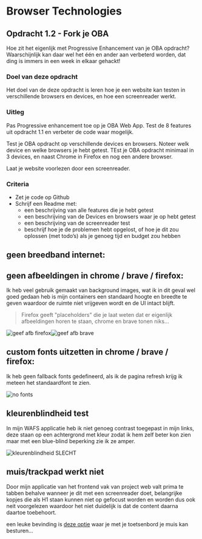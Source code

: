 # Browser Technologies
## Opdracht 1.2 - Fork je OBA
Hoe zit het eigenlijk met Progressive Enhancement van je OBA opdracht? Waarschijnlijk kan daar wel het één en ander aan verbeterd worden, dat ding is immers in een week in elkaar gehackt!

### Doel van deze opdracht
Het doel van de deze opdracht is leren hoe je een website kan testen in verschillende browsers en devices, en hoe een screenreader werkt.



### Uitleg
Pas Progressive enhancement toe op je OBA Web App. Test de 8 features uit opdracht 1.1 en verbeter de code waar mogelijk.

Test je OBA opdracht op verschillende devices en browsers. Noteer welk device en welke browsers je hebt getest. TEst je OBA opdracht minimaal in 3 devices, en naast Chrome in Firefox en nog een andere browser.

Laat je website voorlezen door een screenreader.


### Criteria
- Zet je code op Github
- Schrijf een Readme met:
  - een beschrijving van alle features die je hebt getest
  - een beschrijving van de Devices en browsers waar je op hebt getest
  - een beschrijving van de screenreader test
  - beschrijf hoe je de problemen hebt opgelost, of hoe je dit zou oplossen (met todo’s) als je genoeg tijd en budget zou hebben

## geen breedband internet:

## geen afbeeldingen in chrome / brave / firefox:

Ik heb veel gebruik gemaakt van background images, wat ik in dit geval wel goed gedaan heb is mijn containers een standaard hoogte en breedte te geven waardoor de ruimte niet vrijgeven wordt en de UI intact blijft.

> Firefox geeft "placeholders" die je laat weten dat er eigenlijk afbeeldingen horen te staan, chrome en brave tonen niks...

![geef afb firefox](https://user-images.githubusercontent.com/36195440/76524749-e5076700-646a-11ea-8529-503e5dddfa7e.jpg)![geef afb brave](https://user-images.githubusercontent.com/36195440/76524745-e33da380-646a-11ea-9177-25780fd2f6a2.jpg)

## custom fonts uitzetten in chrome / brave / firefox:

Ik heb geen fallback fonts gedefineerd, als ik de pagina refresh krijg ik meteen het standaardfont te zien.

![no fonts](https://user-images.githubusercontent.com/36195440/76525796-ce620f80-646c-11ea-9f41-2fdc85510b01.jpg)

## kleurenblindheid test

In mijn WAFS applicatie heb ik niet genoeg contrast toegepast in mijn links, deze staan op een achtergrond met kleur zodat ik hem zelf beter kon zien maar met een blue-blind beperking zie ik ze amper.

![kleurenblindheid SLECHT](https://user-images.githubusercontent.com/36195440/76526391-bccd3780-646d-11ea-9cb6-ebd2a600e91c.jpg)

## muis/trackpad werkt niet

Door mijn applicatie van het frontend vak van project web valt prima te tabben behalve wanneer je dit met een screenreader doet, belangrijke kopjes die als H1 staan kunnen niet op gefocust worden en worden dus ook neit voorgelezen waardoor het niet duidelijk is dat de content daarna daartoe toebehoort.

een leuke bevinding is [deze optie](https://www.online-tech-tips.com/cool-websites/control-mouse-with-keyboard/) waar je met je toetsenbord je muis kan besturen...
